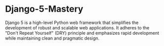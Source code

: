 # Django-5-Mastery
Django 5 is a high-level Python web framework that simplifies the development of robust and scalable web applications. It adheres to the "Don't Repeat Yourself" (DRY) principle and emphasizes rapid development while maintaining clean and pragmatic design.
